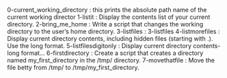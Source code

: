 0-current_working_directory	: this prints the absolute path name of the current working director
1-listit        		: Display the contents list of your current directory.
2-bring_me_home 		: Write a script that changes the working directory to the user’s home directory.
3-listfiles 			: 3-listfiles
4-listmorefiles 		: Display current directory contents, including hidden files (starting with .). Use the long format.
5-listfilesdigitonly		: Display current directory contents-long format...
6-firstdirectory		: Create a script that creates a directory named my_first_directory in the /tmp/ directory.
7-movethatfile			: Move the file betty from /tmp/ to /tmp/my_first_directory.


